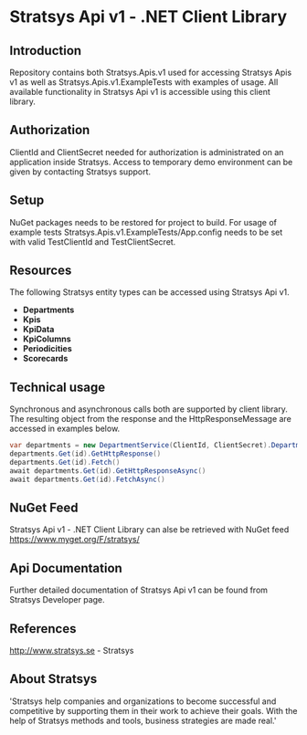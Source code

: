 Stratsys Api v1 - .NET Client Library
==============

Introduction
--------------
Repository contains both Stratsys.Apis.v1 used for accessing Stratsys Apis v1 as well as Stratsys.Apis.v1.ExampleTests with examples of usage. All available functionality in Stratsys Api v1 is accessible using this client library. 

Authorization
--------------
ClientId and ClientSecret needed for authorization is administrated on an application inside Stratsys. Access to temporary demo environment can be given by contacting Stratsys support.

Setup
--------------
NuGet packages needs to be restored for project to build. For usage of example tests Stratsys.Apis.v1.ExampleTests/App.config needs to be set with valid TestClientId and TestClientSecret.

Resources
--------------
The following Stratsys entity types can be accessed using Stratsys Api v1.
- **Departments**
- **Kpis**
- **KpiData**
- **KpiColumns**
- **Periodicities**
- **Scorecards**

Technical usage
--------------
Synchronous and asynchronous calls both are supported by client library. The resulting object from the response and the HttpResponseMessage are accessed in examples below. 
```csharp
var departments = new DepartmentService(ClientId, ClientSecret).Departments;
departments.Get(id).GetHttpResponse()
departments.Get(id).Fetch()
await departments.Get(id).GetHttpResponseAsync()
await departments.Get(id).FetchAsync()
```

NuGet Feed
--------------
Stratsys Api v1 - .NET Client Library can alse be retrieved with NuGet feed https://www.myget.org/F/stratsys/

Api Documentation
--------------
Further detailed documentation of Stratsys Api v1 can be found from Stratsys Developer page.

References
--------------
http://www.stratsys.se - Stratsys

About Stratsys
--------------
'Stratsys help companies and organizations to become successful and competitive by supporting them in their work to achieve their goals. With the help of Stratsys methods and tools, business strategies are made real.'

